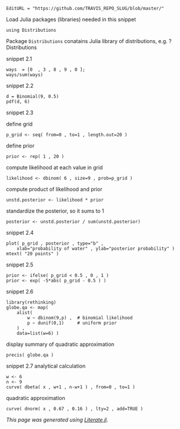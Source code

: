 ```@meta
EditURL = "https://github.com/TRAVIS_REPO_SLUG/blob/master/"
```

Load Julia packages (libraries) needed  in this snippet

```@example snippets02.1
using Distributions
```

Package `Distributions` conatains Julia library of distributions, e.g.
?Distributions

snippet 2.1

```@example snippets02.1
ways  = [0  , 3 , 8 , 9 , 0 ];
ways/sum(ways)
```

snippet 2.2

```@example snippets02.1
d = Binomial(9, 0.5)
pdf(d, 6)
```

snippet 2.3

define grid

```@example snippets02.1
p_grid <- seq( from=0 , to=1 , length.out=20 )
```

define prior

```@example snippets02.1
prior <- rep( 1 , 20 )
```

compute likelihood at each value in grid

```@example snippets02.1
likelihood <- dbinom( 6 , size=9 , prob=p_grid )
```

compute product of likelihood and prior

```@example snippets02.1
unstd.posterior <- likelihood * prior
```

standardize the posterior, so it sums to 1

```@example snippets02.1
posterior <- unstd.posterior / sum(unstd.posterior)
```

snippet 2.4

```@example snippets02.1
plot( p_grid , posterior , type="b" ,
    xlab="probability of water" , ylab="posterior probability" )
mtext( "20 points" )
```

snippet 2.5

```@example snippets02.1
prior <- ifelse( p_grid < 0.5 , 0 , 1 )
prior <- exp( -5*abs( p_grid - 0.5 ) )
```

snippet 2.6

```@example snippets02.1; continued = true
library(rethinking)
globe.qa <- map(
    alist(
        w ~ dbinom(9,p) ,  # binomial likelihood
        p ~ dunif(0,1)     # uniform prior
    ) ,
    data=list(w=6) )
```

display summary of quadratic approximation

```@example snippets02.1
precis( globe.qa )
```

snippet 2.7
analytical calculation

```@example snippets02.1
w <- 6
n <- 9
curve( dbeta( x , w+1 , n-w+1 ) , from=0 , to=1 )
```

quadratic approximation

```@example snippets02.1
curve( dnorm( x , 0.67 , 0.16 ) , lty=2 , add=TRUE )
```

*This page was generated using [Literate.jl](https://github.com/fredrikekre/Literate.jl).*

